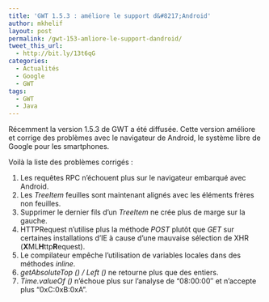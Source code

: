 ```yaml
---
title: 'GWT 1.5.3 : améliore le support d&#8217;Android'
author: mkhelif
layout: post
permalink: /gwt-153-amliore-le-support-dandroid/
tweet_this_url:
  - http://bit.ly/13t6qG
categories:
  - Actualités
  - Google
  - GWT
tags:
  - GWT
  - Java
---
```

Récemment la version 1.5.3 de GWT a été diffusée. Cette version améliore et corrige des problèmes avec le navigateur de Android, le système libre de Google pour les smartphones.

Voilà la liste des problèmes corrigés :

  1. Les requêtes RPC n&#8217;échouent plus sur le navigateur embarqué avec Android.
  2. Les *TreeItem* feuilles sont maintenant alignés avec les éléments frères non feuilles.
  3. Supprimer le dernier fils d&#8217;un *TreeItem* ne crée plus de marge sur la gauche.
  4. HTTPRequest n&#8217;utilise plus la méthode *POST* plutôt que *GET* sur certaines installations d&#8217;IE à cause d&#8217;une mauvaise sélection de XHR (**X**ML**H**ttp**R**equest).
  5. Le compilateur empêche l&#8217;utilisation de variables locales dans des méthodes *inline*.
  6. *getAbsoluteTop () / Left ()* ne retourne plus que des entiers.
  7. *Time.valueOf ()* n&#8217;échoue plus sur l&#8217;analyse de &#8220;08:00:00&#8243; et n&#8217;accepte plus &#8220;0xC:0xB:0xA&#8221;.